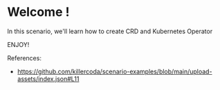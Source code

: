 # Welcome !

In this scenario, we'll learn how to create CRD and Kubernetes Operator

ENJOY!

References:
* https://github.com/killercoda/scenario-examples/blob/main/upload-assets/index.json#L11
